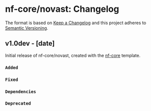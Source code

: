 # nf-core/novast: Changelog

The format is based on [Keep a Changelog](https://keepachangelog.com/en/1.0.0/)
and this project adheres to [Semantic Versioning](https://semver.org/spec/v2.0.0.html).

## v1.0dev - [date]

Initial release of nf-core/novast, created with the [nf-core](https://nf-co.re/) template.

### `Added`

### `Fixed`

### `Dependencies`

### `Deprecated`
